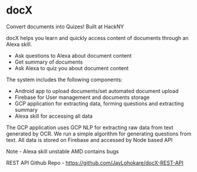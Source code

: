 # docX
Convert documents into Quizes! Built at HackNY

docX helps you learn and quickly access content of documents through an Alexa skill.
- Ask questions to Alexa about document content
- Get summary of documents 
- Ask Alexa to quiz you about document content 

The system includes the following components:
- Android app to upload documents/set automated document upload
- Firebase for User management and documents storage
- GCP application for extracting data, forming questions and extracting summary
- Alexa skill for accessing all data 

The GCP application uses GCP NLP for extracting raw data from text generated by OCR. 
We run a simple algorithm for generating questions from text.
All data is stored on Firebase and accessed by Node based API


Note - Alexa skill unstable AMD contains bugs

REST API Github Repo - https://github.com/JayLohokare/docX-REST-API
